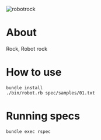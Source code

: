 ![robotrock](https://upload.wikimedia.org/wikipedia/en/8/84/RobotRock.DaftPunk.single.jpg)

# About

Rock, Robot rock

# How to use

    bundle install
    ./bin/robot.rb spec/samples/01.txt

# Running specs

    bundle exec rspec
